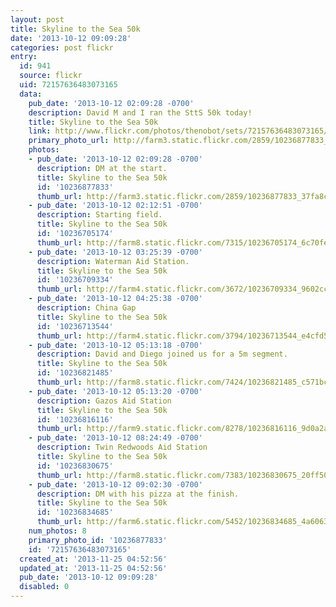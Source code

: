 ```yaml
---
layout: post
title: Skyline to the Sea 50k
date: '2013-10-12 09:09:28'
categories: post flickr
entry:
  id: 941
  source: flickr
  uid: 72157636483073165
  data:
    pub_date: '2013-10-12 02:09:28 -0700'
    description: David M and I ran the SttS 50k today!
    title: Skyline to the Sea 50k
    link: http://www.flickr.com/photos/thenobot/sets/72157636483073165/
    primary_photo_url: http://farm3.static.flickr.com/2859/10236877833_37fa8c9ec9_m.jpg
    photos:
    - pub_date: '2013-10-12 02:09:28 -0700'
      description: DM at the start.
      title: Skyline to the Sea 50k
      id: '10236877833'
      thumb_url: http://farm3.static.flickr.com/2859/10236877833_37fa8c9ec9_s.jpg
    - pub_date: '2013-10-12 02:12:51 -0700'
      description: Starting field.
      title: Skyline to the Sea 50k
      id: '10236705174'
      thumb_url: http://farm8.static.flickr.com/7315/10236705174_6c70fe6261_s.jpg
    - pub_date: '2013-10-12 03:25:39 -0700'
      description: Waterman Aid Station.
      title: Skyline to the Sea 50k
      id: '10236709334'
      thumb_url: http://farm4.static.flickr.com/3672/10236709334_9602cc5922_s.jpg
    - pub_date: '2013-10-12 04:25:38 -0700'
      description: China Gap
      title: Skyline to the Sea 50k
      id: '10236713544'
      thumb_url: http://farm4.static.flickr.com/3794/10236713544_e4cfd599e5_s.jpg
    - pub_date: '2013-10-12 05:13:18 -0700'
      description: David and Diego joined us for a 5m segment.
      title: Skyline to the Sea 50k
      id: '10236821485'
      thumb_url: http://farm8.static.flickr.com/7424/10236821485_c571bccb87_s.jpg
    - pub_date: '2013-10-12 05:13:20 -0700'
      description: Gazos Aid Station
      title: Skyline to the Sea 50k
      id: '10236816116'
      thumb_url: http://farm9.static.flickr.com/8278/10236816116_9d0a2a0991_s.jpg
    - pub_date: '2013-10-12 08:24:49 -0700'
      description: Twin Redwoods Aid Station
      title: Skyline to the Sea 50k
      id: '10236830675'
      thumb_url: http://farm8.static.flickr.com/7383/10236830675_20ff508af8_s.jpg
    - pub_date: '2013-10-12 09:02:30 -0700'
      description: DM with his pizza at the finish.
      title: Skyline to the Sea 50k
      id: '10236834685'
      thumb_url: http://farm6.static.flickr.com/5452/10236834685_4a6063aa86_s.jpg
    num_photos: 8
    primary_photo_id: '10236877833'
    id: '72157636483073165'
  created_at: '2013-11-25 04:52:56'
  updated_at: '2013-11-25 04:52:56'
  pub_date: '2013-10-12 09:09:28'
  disabled: 0
---
```

